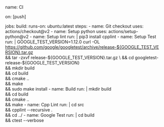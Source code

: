 name: CI

on: [push]

jobs:
  build:
    runs-on: ubuntu:latest
    steps:
     - name: Git checkout
       uses: actions/checkout@v2
     - name: Setup python
       uses: actions/setup-python@v2
     - name: Setup lint
       run: |
         pip3 install cpplint
     - name: Setup Test
       run: |
         GOOGLE_TEST_VERSION=1.12.0
         curl -OL https://github.com/google/googletest/archive/release-${GOOGLE_TEST_VERSION}.tar.gz \
         && tar -zxvf release-${GOOGLE_TEST_VERSION}.tar.gz \
         && cd googletest-release-${GOOGLE_TEST_VERSION} \
         && mkdir build \
         && cd build \
         && cmake .. \
         && make \
         && sudo make install
     - name: Build
       run: |
         mkdir build \
         && cd build \
         && cmake .. \
         && make
     - name: Cpp Lint
       run: |
         cd src \
         && cpplint --recursive . \
         && cd ../
     - name: Google Test
       run: |
         cd build \
         && ctest --verbose
